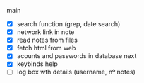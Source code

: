 main
- [x] search function (grep, date search)
- [x] network link in note
- [x] read notes from files
- [x] fetch html from web
- [x] acounts and passwords in database 
next
- [x] keybinds help
- [ ] log box wth details (username, nº notes)
